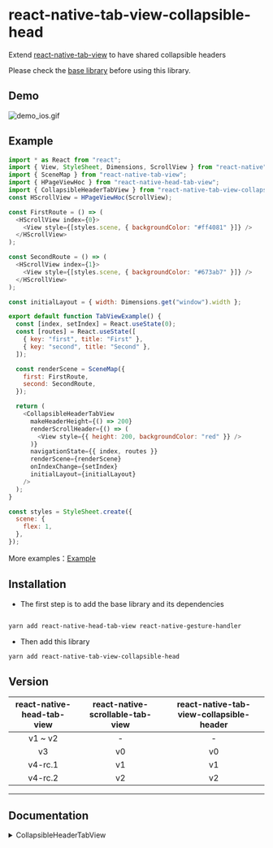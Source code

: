 # react-native-tab-view-collapsible-head

Extend [react-native-tab-view](https://github.com/satya164/react-native-tab-view) to have shared collapsible headers

Please check the [base library](https://github.com/zyslife/react-native-head-tab-view) before using this library.

## Demo

![demo_ios.gif](https://github.com/zyslife/react-native-head-tab-view/blob/master/demoGIF/demo_ios.gif)

## Example

```js
import * as React from "react";
import { View, StyleSheet, Dimensions, ScrollView } from "react-native";
import { SceneMap } from "react-native-tab-view";
import { HPageViewHoc } from "react-native-head-tab-view";
import { CollapsibleHeaderTabView } from "react-native-tab-view-collapsible-head";
const HScrollView = HPageViewHoc(ScrollView);

const FirstRoute = () => (
  <HScrollView index={0}>
    <View style={[styles.scene, { backgroundColor: "#ff4081" }]} />
  </HScrollView>
);

const SecondRoute = () => (
  <HScrollView index={1}>
    <View style={[styles.scene, { backgroundColor: "#673ab7" }]} />
  </HScrollView>
);

const initialLayout = { width: Dimensions.get("window").width };

export default function TabViewExample() {
  const [index, setIndex] = React.useState(0);
  const [routes] = React.useState([
    { key: "first", title: "First" },
    { key: "second", title: "Second" },
  ]);

  const renderScene = SceneMap({
    first: FirstRoute,
    second: SecondRoute,
  });

  return (
    <CollapsibleHeaderTabView
      makeHeaderHeight={() => 200}
      renderScrollHeader={() => (
        <View style={{ height: 200, backgroundColor: "red" }} />
      )}
      navigationState={{ index, routes }}
      renderScene={renderScene}
      onIndexChange={setIndex}
      initialLayout={initialLayout}
    />
  );
}

const styles = StyleSheet.create({
  scene: {
    flex: 1,
  },
});
```

More examples：[Example](https://github.com/zyslife/react-native-head-tab-view/blob/master/Example/src)

## Installation

- The first step is to add the base library and its dependencies

```sh

yarn add react-native-head-tab-view react-native-gesture-handler
```

- Then add this library

```sh
yarn add react-native-tab-view-collapsible-head
```

## Version

| react-native-head-tab-view | react-native-scrollable-tab-view | react-native-tab-view-collapsible-header |
| :------------------------: | :------------------------------: | :--------------------------------------: |
|          v1 ~ v2           |                -                 |                    -                     |
|             v3             |                v0                |                    v0                    |
|          v4-rc.1           |                v1                |                    v1                    |
|          v4-rc.2           |                v2                |                    v2                    |

---

## Documentation

<details>
<summary>CollapsibleHeaderTabView</summary>  
  
    
- If your tabs component is react-native-scrollable-tab-view  
```js  
import { CollapsibleHeaderTabView } from 'react-native-scrollable-tab-view-collapsible-head' 
```

- If your tabs component is react-native-tab-view

```js
import { CollapsibleHeaderTabView } from "react-native-tab-view-collapsible-head";
```

`CollapsibleHeaderTabView` extends the props for the tabs component by adding the **CollapsibleHeaderProps**

#### CollapsibleHeaderProps

##### `renderScrollHeader` _(React.ComponentType<any> | React.ReactElement | null)_ (require)

_render the collapsible header_

```js
renderScrollHeader={()=><View style={{height:180,backgroundColor:'red'}}/>}
```

##### `headerHeight` (optional)

The height of collapsible header.

##### `tabbarHeight` (optional)

The height of collapsible tabbar

##### `frozeTop`

The height at which the top area of the Tabview is frozen

##### `overflowHeight`

Sets the upward offset distance of the TabView and TabBar

##### `makeScrollTrans` _(scrollValue: Animated.ShareValue<boolean>) => void_

Gets the animation value of the shared collapsible header.

```js
<CollapsibleHeaderTabView
  makeScrollTrans={(scrollValue) => {
    this.setState({ scrollValue });
  }}
/>
```

##### `onStartRefresh` _(() => void)_

If provided, a standard RefreshControl will be added for "Pull to Refresh" functionality.  
Make sure to also set the isRefreshing prop correctly.

##### `isRefreshing` _(boolean)_

Whether the TabView is refreshing

##### `renderRefreshControl` _(() => React.ReactElement)_

A custom RefreshControl

##### `refreshHeight` _(number)_

If this height is reached, a refresh event will be triggered （onStartRefresh）  
 it defaults to 80

##### `scrollEnabled` _(boolean)_

Whether to allow the scene to slide vertically

---

</details>
